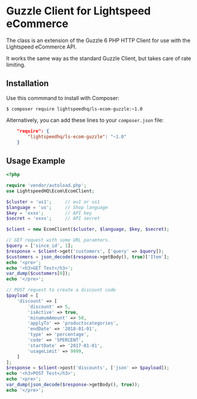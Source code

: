 Guzzle Client for Lightspeed eCommerce
======================================

The class is an extension of the Guzzle 6 PHP HTTP Client for use with the Lightspeed eCommerce API.

It works the same way as the standard Guzzle Client, but takes care of rate limiting.

## Installation

Use this commmand to install with Composer:

```shell
$ composer require lightspeedhq/ls-ecom-guzzle:~1.0
```

Alternatively, you can add these lines to your `composer.json` file:

```json
    "require": {
        "lightspeedhq/ls-ecom-guzzle": "~1.0"
    }
```

## Usage Example

```php
<?php

require 'vendor/autoload.php';
use LightspeedHQ\Ecom\EcomClient;

$cluster = 'us1';     // eu1 or us1
$language = 'us';     // Shop language
$key = 'xxxx';        // API key
$secret = 'xxxx';     // API secret

$client = new EcomClient($cluster, $language, $key, $secret);

// GET request with some URL paramters.
$query = ['since_id', 1];
$response = $client->get('customers', ['query' => $query]);
$customers = json_decode($response->getBody(), true)['Item'];
echo '<pre>';
echo '<h3>GET Test</h3>';
var_dump($customers[0]);
echo '</pre>';

// POST request to create a discount code
$payload = [
    'discount' => [
        'discount' => 5,
        'isActive' => true,
        'minumumAmount' => 50,
        'applyTo' => 'productscategories',
        'endDate' => '2018-01-01',
        'type' => 'percentage',
        'code' => '5PERCENT',
        'startDate' => '2017-01-01',
        'usageLimit' => 9999,
    ]
];
$response = $client->post('discounts', ['json' => $payload]);
echo '<h3>POST Test</h3>';
echo '<pre>';
var_dump(json_decode($response->getBody(), true));
echo '</pre>';
```
